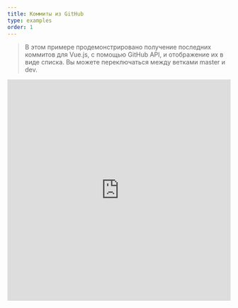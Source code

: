 ```yaml
---
title: Коммиты из GitHub
type: examples
order: 1
---
```


> В этом примере продемонстрировано получение последних коммитов для Vue.js, с помощью GitHub API, и отображение их в виде списка. Вы можете переключаться между ветками master и dev.

<iframe width="100%" height="500" src="https://jsfiddle.net/yyx990803/c5g8xnar/embedded/result,html,js,css" allowfullscreen="allowfullscreen" frameborder="0"></iframe>
